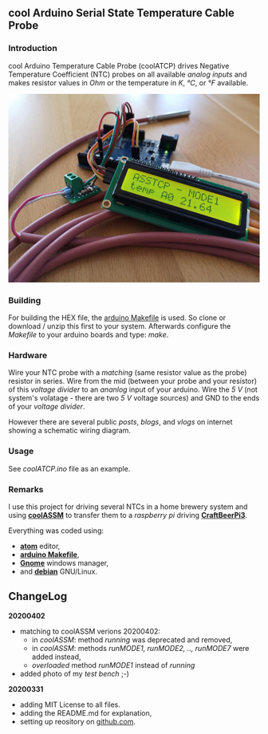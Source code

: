 ## cool Arduino Serial State Temperature Cable Probe

### Introduction
cool Arduino Temperature Cable Probe (coolATCP) drives Negative Temperature Coefficient (NTC) probes on all available _analog inputs_ and makes resistor values in _Ohm_ or the temperature in _K_, _°C_, or _°F_ available.

![photo of my coolASSTCP test bench](./coolASSTCP.jpg)

### Building
For building the HEX file, the [arduino Makefile](https://github.com/sudar/Arduino-Makefile) is used. So clone or download / unzip this first to your system. Afterwards configure the _Makefile_ to your arduino boards and type: _make_.

### Hardware
Wire your NTC probe with a _matching_ (same resistor value as the probe) resistor in series. Wire from the mid (between your probe and your resistor) of this _voltage divider_ to an _ananlog_ input of your arduino. Wire the _5 V_ (not system's volatage - there are two _5 V_ voltage sources) and GND to the ends of your _voltage divider_.

However there are several public _posts_, _blogs_, and _vlogs_ on internet showing a schematic wiring diagram.

### Usage
See _coolATCP.ino_ file as an example.

### Remarks
I use this project for driving several NTCs in a home brewery system and using [**coolASSM**](https://github.com/graetz23/coolArduinoSerialStateMachine) to transfer them to a _raspberry pi_ driving  [**CraftBeerPi3**](https://github.com/Manuel83/craftbeerpi3).

Everything was coded using:

  - [**atom**](https://atom.io/) editor,
  - [**arduino Makefile**](https://github.com/sudar/Arduino-Makefile),
  - [**Gnome**](https://www.gnome.org/) windows manager,
  - and [**debian**](https://www.debian.org/) GNU/Linux.

## ChangeLog

**20200402**
  - matching to coolASSM verions 20200402:
    - in _coolASSM_: method _running_ was deprecated and removed,
    - in _coolASSM_: methods _runMODE1, runMODE2, .., runMODE7_ were added instead,
    - _overloaded_ method _runMODE1_ instead of _running_
  - added photo of my _test bench_ ;-)

**20200331**
  - adding MIT License to all files.
  - adding the README.md for explanation,
  - setting up reository on [github.com](https://github.com/graetz23/coolArduinoSerialStateTCP).
